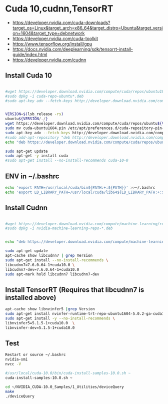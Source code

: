 Cuda 10,cudnn,TensorRT
======================
 * https://developer.nvidia.com/cuda-downloads?target_os=Linux&target_arch=x86_64&target_distro=Ubuntu&target_version=1604&target_type=debnetwork
 * https://developer.nvidia.com/cuda-toolkit
 * https://www.tensorflow.org/install/gpu
 * https://docs.nvidia.com/deeplearning/sdk/tensorrt-install-guide/index.html
 * https://developer.nvidia.com/cudnn


Install Cuda 10
---------------
```bash

#wget https://developer.download.nvidia.com/compute/cuda/repos/ubuntu1804/x86_64/cuda-repo-ubuntu1604_10.1.168-1_amd64.deb
#sudo dpkg -i cuda-repo-ubuntu*.deb
#sudo apt-key adv --fetch-keys http://developer.download.nvidia.com/compute/cuda/repos/ubuntu${VERSION/./}/x86_64/7fa2af80.pub


VERSION=$(lsb_release -rs)
ubuntu${VERSION/./}
wget https://developer.download.nvidia.com/compute/cuda/repos/ubuntu${VERSION/./}/x86_64/cuda-ubuntu1604.pin
sudo mv cuda-ubuntu1604.pin /etc/apt/preferences.d/cuda-repository-pin-600
sudo apt-key adv --fetch-keys http://developer.download.nvidia.com/compute/cuda/repos/ubuntu${VERSION/./}/x86_64/7fa2af80.pub
#sudo add-apt-repository "deb http://developer.download.nvidia.com/compute/cuda/repos/ubuntu${VERSION/./}/x86_64/ /"
echo "deb https://developer.download.nvidia.com/compute/cuda/repos/ubuntu${VERSION/./}/x86_64 /" >  sudo tee -a /etc/apt/sources.list.d/cuda.list > /dev/null 

sudo apt-get update
sudo apt-get -y install cuda
#sudo apt-get install --no-install-recommends cuda-10-0 


```

ENV in ~/.bashrc
-----------------
```bash
echo 'export PATH=/usr/local/cuda/bin${PATH:+:${PATH}}' >>~/.bashrc
echo 'export LD_LIBRARY_PATH=/usr/local/cuda/lib64${LD_LIBRARY_PATH:+:${LD_LIBRARY_PATH}}' >>~/.bashrc
```


Install Cudnn
--------------
```bash

#wget https://developer.download.nvidia.com/compute/machine-learning/repos/ubuntu${VERSION/./}/x86_64/nvidia-machine-learning-repo-ubuntu1604_1.0.0-1_amd64.deb
#sudo dpkg -i nvidia-machine-learning-repo-*.deb


echo "deb https://developer.download.nvidia.com/compute/machine-learning/repos/ubuntu${VERSION/./}/x86_64 /" > /etc/apt/sources.list.d/nvidia-ml.list

sudo apt-get update
apt-cache show libcudnn7 | grep Version
sudo apt-get install --no-install-recommends \
libcudnn7=7.6.0.64-1+cuda10.0 \
libcudnn7-dev=7.6.0.64-1+cuda10.0
sudo apt-mark hold libcudnn7 libcudnn7-dev 

```

Install TensorRT (Requires that libcudnn7 is installed above)
-----------------
```bash
apt-cache show libnvinfer5 |grep Version
sudo apt-get install nvinfer-runtime-trt-repo-ubuntu1604-5.0.2-ga-cuda10.0 
sudo apt-get install -y --no-install-recommends \
libnvinfer5=5.1.5-1+cuda10.0  \
libnvinfer-dev=5.1.5-1+cuda10.0
```

Test
----
```bash
Restart or source ~/.bashrc
nvidia-smi
nvcc -V

#/usr/local/cuda-10.0/bin/cuda-install-samples-10.0.sh ~
cuda-install-samples-10.0.sh ~

cd ~/NVIDIA_CUDA-10.0_Samples/1_Utilities/deviceQuery
make
./deviceQuery
```
